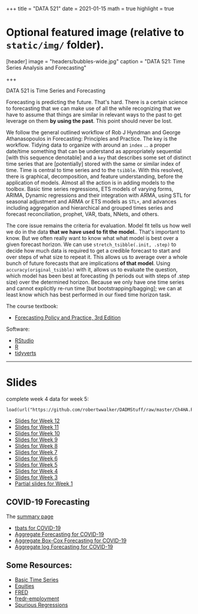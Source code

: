 +++
title = "DATA 521"
date = 2021-01-15
math = true
highlight = true

# Optional featured image (relative to `static/img/` folder).
[header]
image = "headers/bubbles-wide.jpg"
caption = "DATA 521: Time Series Analysis and Forecasting"

+++

DATA 521 is Time Series and Forecasting

Forecasting is predicting the future.  That's hard.  There is a certain science to forecasting that we can make use of all the while recognizing that we have to assume that things are similar in relevant ways to the past to get leverage on them **by using the past**.  This point should never be lost.

We follow the general outlined workflow of Rob J Hyndman and George Athanasopoulos in Forecasting: Principles and Practice.  The key is the workflow.  Tidying data to organize with around an `index` ... a proper date/time something that can be understand as appropriately sequential [with this sequence denotable] and a `key` that describes some set of distinct time series that are [potentially] stored with the same or similar index of time.  Time is central to time series and to the `tsibble`.  With this resolved, there is graphical, decomposition, and feature understanding, before the application of models.  Almost all the action is in adding models to the toolbox.  Basic time series regressions, ETS models of varying forms, ARIMA, Dynamic regressions and their integration with ARMA, using STL for seasonal adjustment and ARMA or ETS models as `STL+`, and advances including aggregation and hierarchical and grouped times series and forecast reconciliation, prophet, VAR, tbats, NNets, and others. 

The core issue remains the criteria for evaluation.  Model fit tells us how well we do in the data **that we have used to fit the model.**.  That's important to know.  But we often really want to know what what model is best over a given forecast horizon.  We can use `stretch_tsibble(.init, .step)` to decide how much data is required to get a credible forecast to start and over steps of what size to repeat it.  This allows us to average over a whole bunch of future forecasts that are implications **of that model**.  Using `accuracy(original_tsibble)` with it, allows us to evaluate the question, which model has been best at forecasting (h periods out with steps of .step size) over the determined horizon.  Because we only have one time series and cannot explicitly re-run time [but bootstrapping/bagging]; we can at least know which has best performed in our fixed time horizon task.

The course textbook:

+ [Forecasting Policy and Practice, 3rd Edition](https://otexts.com/fpp3/)

Software:
+ [RStudio](https://www.rstudio.com)
+ [R](https://cran.r-project.org)
+ [tidyverts](https://tidyverts.org/)

---

# Slides


complete week 4 data for week 5:
```
load(url("https://github.com/robertwwalker/DADMStuff/raw/master/Ch4HA.RData"))
```

+ [Slides for Week 12](https://rww.science/xaringan/CH13HA/index.html) 
+ [Slides for Week 11](https://rww.science/xaringan/CH11HA/index.html) 
+ [Slides for Week 10](https://rww.science/xaringan/CH10HA/index.html) 
+ [Slides for Week 9](https://rww.science/xaringan/CH9HA/index.html) 
+ [Slides for Week 8](https://rww.science/xaringan/CH8HA/index.html) 
+ [Slides for Week 7](https://rww.science/xaringan/CH7HA/index.html) 
+ [Slides for Week 6](https://rww.science/xaringan/CH6HA/index.html) 
+ [Slides for Week 5](https://rww.science/xaringan/CH5HA/index.html)  
+ [Slides for Week 4](https://rww.science/xaringan/CH4HA/index.html)  
+ [Slides for Week 3](https://rww.science/xaringan/CH3HA/index.html)  
+ [Partial slides for Week 1](https://rww.science/xaringan/tidyDS/tidy.html)  

## COVID-19 Forecasting

The [summary page](https://rww.science/courses/DATA521/forecasting/index.html)

+ [tbats for COVID-19](https://rww.science/courses/DATA521/forecasting/tbats/index.html)
+ [Aggregate Forecasting for COVID-19](https://rww.science/courses/DATA521/forecasting/aggfore/index.html)
+ [Aggregate Box-Cox Forecasting for COVID-19](https://rww.science/courses/DATA521/forecasting/aggforeBC/index.html)
+ [Aggregate log Forecasting for COVID-19](https://rww.science/courses/DATA521/forecasting/aggforelog/index.html)

## Some Resources:

+ [Basic Time Series](https://rww.science/courses/DATA521/Basic-TS/Basic-TS.html)
+ [Equities](https://rww.science/courses/DATA521/Equities/Equities.html)
+ [FRED](https://rww.science/courses/DATA521/FRED/fred-2.html)
+ [fredr-employment](https://rww.science/courses/DATA521/fredr-employment/fredr-employment.html)
+ [Spurious Regressions](https://rww.science/courses/DATA521/Spurious-Regressions/Spurious.html)
 

